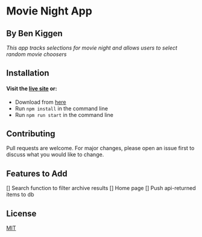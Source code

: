 # Movie Night App
## By Ben Kiggen

_This app tracks selections for movie night and allows users to select random movie choosers_

## Installation

#### Visit the [live site](poisonedartfrog.com) or:

* Download from [here](https://github.com/bkiggen/movieNight)
* Run ```npm install``` in the command line
* Run ```npm run start``` in the command line


## Contributing
Pull requests are welcome. For major changes, please open an issue first to discuss what you would like to change.

## Features to Add
[] Search function to filter archive results
[] Home page
[] Push api-returned items to db

## License
[MIT](https://choosealicense.com/licenses/mit/)
